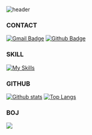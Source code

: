 ![header](https://capsule-render.vercel.app/api?type=slice&color=auto&height=300&section=header&text=voidmelody%20Github&render&fontSize=50)

### CONTACT 
[![Gmail Badge](https://img.shields.io/badge/-sss9073@naver.com-c14438?style=flat&logo=Gmail&logoColor=white&link=mailto:sss9073@naver.com)](mailto:sss9073@naver.com) 
[![Github Badge](https://img.shields.io/badge/-voidmelody-grey?style=flat&logo=github&logoColor=white&link=https://github.com/voidmelody/)](https://www.github.com/voidmelody/) 

### SKILL
[![My Skills](https://skillicons.dev/icons?i=java,spring,gradle,grafana,idea,nginx,&perline=6)](https://skillicons.dev)

### GITHUB
[![Github stats](https://github-readme-stats.vercel.app/api?username=voidmelody&show_icons=true&include_all_commits=true)](https://github.com/voidmelody/github-readme-stats)
[![Top Langs](https://github-readme-stats.vercel.app/api/top-langs/?username=voidmelody&layout=compact)](https://github.com/voidmelody/github-readme-stats)

### BOJ
 <img src="http://mazassumnida.wtf/api/v2/generate_badge?boj=jeffrey9073"/>
